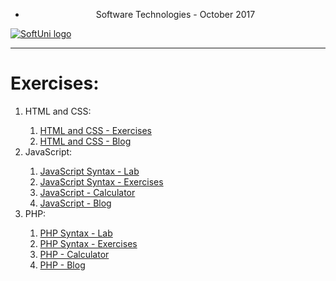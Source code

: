 * <p align="center"> Software Technologies - October 2017<p>
<a href="https://softuni.bg/trainings/1714/software-technologies-october-2017">  ![SoftUni logo][logo] <a/>
  		  
[logo]: http://innovationstarterbox.bg/wp-content/uploads/2016/05/Softuni_logo_trasparent.png "Logo Title Text 2"
 		 
 ---		 ---

 <h1><strong>Exercises:</strong></h1>

<ol>
    <li>HTML and CSS:</li>
        <ol type="1">
            <li><a href="https://github.com/radoslavvv/Software-Technologies-October-2017/tree/master/01.%20HTMLandCSS/01.HTMLandCSS-Exercises">HTML and CSS - Exercises</a></li>
            <li><a href="https://github.com/radoslavvv/Software-Technologies-October-2017/tree/master/01.%20HTMLandCSS/02.HTMLandCSS-Blog">HTML and CSS - Blog</a></li>
        </ol>
    <li>JavaScript:</li>
    <ol type="1">
        <li><a href="https://github.com/radoslavvv/Software-Technologies-October-2017/tree/master/02.JavaScript/01.JavaScript-Syntax-Lab">JavaScript Syntax - Lab</a></li>
        <li><a href="https://github.com/radoslavvv/Software-Technologies-October-2017/tree/master/02.JavaScript/02.JavaScript-Syntax-Exercises">JavaScript Syntax - Exercises</a></li>
        <li><a href="https://github.com/radoslavvv/Software-Technologies-October-2017/tree/master/02.JavaScript/03.JavaScript-Calculator">JavaScript - Calculator</a></li>
        <li><a href="https://github.com/radoslavvv/Software-Technologies-October-2017/tree/master/02.JavaScript/04.JavaScript-Blog">JavaScript - Blog</a></li>
    </ol>
	<li>PHP:</li>
	<ol type="1">
        <li><a href="https://github.com/radoslavvv/Software-Technologies-October-2017/tree/master/03.%20PHP/01.PHP-Syntax-Lab">PHP Syntax - Lab</a></li>
        <li><a href="https://github.com/radoslavvv/Software-Technologies-October-2017/tree/master/03.%20PHP/02.PHP-Syntax-Exercises">PHP Syntax - Exercises</a></li>
        <li><a href="https://github.com/radoslavvv/Software-Technologies-October-2017/tree/master/03.%20PHP/03.PHP-Calculator">PHP - Calculator</a></li>
        <li><a href="https://github.com/radoslavvv/Software-Technologies-October-2017/tree/master/03.%20PHP/04.PHP-Blog">PHP - Blog</a></li>
    </ol>
</ol>
        
        


